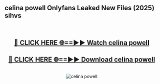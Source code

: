 <h2>celina powell Onlyfans Leaked New Files (2025) sihvs</h2>
<br>
<div align="center">
<h2><a href="https://mediafiles.top/celina_powell&ref=git" rel="nofollow">🔴 CLICK HERE 🌐==►► Watch celina powell</a></h2>
<h2><a href="https://mediafiles.top/celina_powell&ref=git" rel="nofollow">🔴 CLICK HERE 🌐==►► Download celina powell</a></h2>
<br>
<a href="https://mediafiles.top/celina_powell&ref=git" rel="nofollow" data-target="animated-image.originalLink"><img src="https://i.ibb.co.com/xMMVF88/686577567.gif" alt="celina powell" style="max-width: 100%; display: inline-block;" data-target="animated-image.originalImage"></a>
</div>
<br>
<br>